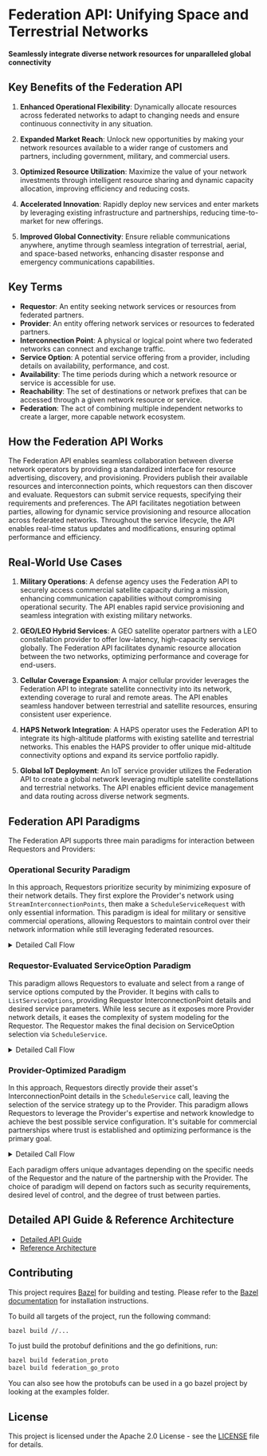 # Federation API: Unifying Space and Terrestrial Networks

**Seamlessly integrate diverse network resources for unparalleled global connectivity**

## Key Benefits of the Federation API

1. **Enhanced Operational Flexibility**: Dynamically allocate resources across federated networks to adapt to changing needs and ensure continuous connectivity in any situation.

2. **Expanded Market Reach**: Unlock new opportunities by making your network resources available to a wider range of customers and partners, including government, military, and commercial users.

3. **Optimized Resource Utilization**: Maximize the value of your network investments through intelligent resource sharing and dynamic capacity allocation, improving efficiency and reducing costs.

4. **Accelerated Innovation**: Rapidly deploy new services and enter markets by leveraging existing infrastructure and partnerships, reducing time-to-market for new offerings.

5. **Improved Global Connectivity**: Ensure reliable communications anywhere, anytime through seamless integration of terrestrial, aerial, and space-based networks, enhancing disaster response and emergency communications capabilities.

## Key Terms

- **Requestor**: An entity seeking network services or resources from federated partners.
- **Provider**: An entity offering network services or resources to federated partners.
- **Interconnection Point**: A physical or logical point where two federated networks can connect and exchange traffic.
- **Service Option**: A potential service offering from a provider, including details on availability, performance, and cost.
- **Availability**: The time periods during which a network resource or service is accessible for use.
- **Reachability**: The set of destinations or network prefixes that can be accessed through a given network resource or service.
- **Federation**: The act of combining multiple independent networks to create a larger, more capable network ecosystem.

## How the Federation API Works

The Federation API enables seamless collaboration between diverse network operators by providing a standardized interface for resource advertising, discovery, and provisioning. Providers publish their available resources and interconnection points, which requestors can then discover and evaluate. Requestors can submit service requests, specifying their requirements and preferences. The API facilitates negotiation between parties, allowing for dynamic service provisioning and resource allocation across federated networks. Throughout the service lifecycle, the API enables real-time status updates and modifications, ensuring optimal performance and efficiency.

## Real-World Use Cases

1. **Military Operations**: A defense agency uses the Federation API to securely access commercial satellite capacity during a mission, enhancing communication capabilities without compromising operational security. The API enables rapid service provisioning and seamless integration with existing military networks.

2. **GEO/LEO Hybrid Services**: A GEO satellite operator partners with a LEO constellation provider to offer low-latency, high-capacity services globally. The Federation API facilitates dynamic resource allocation between the two networks, optimizing performance and coverage for end-users.

3. **Cellular Coverage Expansion**: A major cellular provider leverages the Federation API to integrate satellite connectivity into its network, extending coverage to rural and remote areas. The API enables seamless handover between terrestrial and satellite resources, ensuring consistent user experience.

4. **HAPS Network Integration**: A HAPS operator uses the Federation API to integrate its high-altitude platforms with existing satellite and terrestrial networks. This enables the HAPS provider to offer unique mid-altitude connectivity options and expand its service portfolio rapidly.

5. **Global IoT Deployment**: An IoT service provider utilizes the Federation API to create a global network leveraging multiple satellite constellations and terrestrial networks. The API enables efficient device management and data routing across diverse network segments.

## Federation API Paradigms

The Federation API supports three main paradigms for interaction between Requestors and Providers:

### Operational Security Paradigm

In this approach, Requestors prioritize security by minimizing exposure of their network details. They first explore the Provider's network using `StreamInterconnectionPoints`, then make a `ScheduleServiceRequest` with only essential information. This paradigm is ideal for military or sensitive commercial operations, allowing Requestors to maintain control over their network information while still leveraging federated resources.

<details>
<summary>Detailed Call Flow</summary>

1. Requestor calls `StreamInterconnectionPoints` to explore Provider's network
2. Requestor processes received InterconnectionPoints and determines suitable options
3. Requestor calls `ScheduleService` with minimal network details and preferred interconnection points
4. Provider processes request and returns a `ScheduleServiceResponse` with a unique `service_id`
5. Requestor calls `MonitorServices` to receive status updates for the service
6. Provider sends `ServiceStatus` updates through the `MonitorServices` stream
7. When service is no longer needed, Requestor calls `CancelService` with the `service_id`
8. Provider confirms cancellation and terminates the service

</details>

### Requestor-Evaluated ServiceOption Paradigm

This paradigm allows Requestors to evaluate and select from a range of service options computed by the Provider. It begins with calls to `ListServiceOptions`, providing Requestor InterconnectionPoint details and desired service parameters. While less secure as it exposes more Provider network details, it eases the complexity of system modeling for the Requestor. The Requestor makes the final decision on ServiceOption selection via `ScheduleService`.

<details>
<summary>Detailed Call Flow</summary>

1. Requestor calls `ListServiceOptions` with details of their network assets and requirements
2. Provider returns a stream of `ServiceOption` messages
3. Requestor evaluates received options and selects preferred solution
4. Requestor calls `ScheduleService` with chosen `ServiceOption` and additional details
5. Provider processes request and returns a `ScheduleServiceResponse` with a unique `service_id`
6. Requestor calls `MonitorServices` to receive status updates for the service
7. Provider sends `ServiceStatus` updates through the `MonitorServices` stream
8. If changes are needed, Requestor can update the service using `ScheduleService` with the existing `service_id`
9. When service is no longer needed, Requestor calls `CancelService` with the `service_id`
10. Provider confirms cancellation and terminates the service

</details>

### Provider-Optimized Paradigm

In this approach, Requestors directly provide their asset's InterconnectionPoint details in the `ScheduleService` call, leaving the selection of the service strategy up to the Provider. This paradigm allows Requestors to leverage the Provider's expertise and network knowledge to achieve the best possible service configuration. It's suitable for commercial partnerships where trust is established and optimizing performance is the primary goal.

<details>
<summary>Detailed Call Flow</summary>

1. Requestor calls `ScheduleService` with their asset's InterconnectionPoint details and service requirements
2. Provider evaluates the request and determines the optimal service configuration
3. Provider returns a `ScheduleServiceResponse` with a unique `service_id` and chosen configuration
4. Requestor calls `MonitorServices` to receive status updates for the service
5. Provider sends `ServiceStatus` updates through the `MonitorServices` stream
6. If changes are needed, Provider may automatically adjust the service configuration
7. When service is no longer needed, Requestor calls `CancelService` with the `service_id`
8. Provider confirms cancellation and terminates the service

</details>

Each paradigm offers unique advantages depending on the specific needs of the Requestor and the nature of the partnership with the Provider. The choice of paradigm will depend on factors such as security requirements, desired level of control, and the degree of trust between parties.

## Detailed API Guide & Reference Architecture

* [Detailed API Guide](APIGUIDE.md)
* [Reference Architecture](https://github.com/outernetcouncil/federation/blob/main/docs/REFERENCE.md)

## Contributing

This project requires [Bazel](https://bazel.build/) for building and testing.
Please refer to the [Bazel documentation](https://docs.bazel.build/versions/main/install.html) for installation instructions.

To build all targets of the project, run the following command:

```bash
bazel build //...
```

To just build the protobuf definitions and the go definitions, run:

```bash
bazel build federation_proto
bazel build federation_go_proto
```

You can also see how the protobufs can be used in a go bazel project by looking at the examples folder.

## License

This project is licensed under the Apache 2.0 License - see the [LICENSE](LICENSE.txt) file for details.
